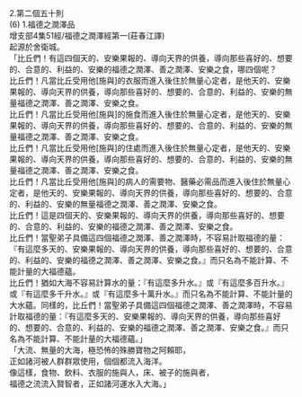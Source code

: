 2.第二個五十則  
(6) 1.福德之潤澤品  
增支部4集51經/福德之潤澤經第一(莊春江譯)  
起源於舍衛城。  
「比丘們！有這四個天的、安樂果報的、導向天界的供養，導向那些喜好的、想要的、合意的、利益的、安樂的福德之潤澤、善之潤澤、安樂之食，哪四個呢？  
比丘們！凡當比丘受用他[施與]的衣服而進入後住於無量心定者，是他天的、安樂果報的、導向天界的供養，導向那些喜好的、想要的、合意的、利益的、安樂的無量福德之潤澤、善之潤澤、安樂之食。  
比丘們！凡當比丘受用他[施與]的施食而進入後住於無量心定者，是他天的、安樂果報的、導向天界的供養，導向那些喜好的、想要的、合意的、利益的、安樂的無量福德之潤澤、善之潤澤、安樂之食。  
比丘們！凡當比丘受用他[施與]的住處而進入後住於無量心定者，是他天的、安樂果報的、導向天界的供養，導向那些喜好的、想要的、合意的、利益的、安樂的無量福德之潤澤、善之潤澤、安樂之食。  
比丘們！凡當比丘受用他[施與]的病人的需要物、醫藥必需品而進入後住於無量心定者，是他天的、安樂果報的、導向天界的供養，導向那些喜好的、想要的、合意的、利益的、安樂的無量福德之潤澤、善之潤澤、安樂之食。  
比丘們！這是四個天的、安樂果報的、導向天界的供養，導向那些喜好的、想要的、合意的、利益的、安樂的福德之潤澤、善之潤澤、安樂之食。  
比丘們！當聖弟子具備這四個福德之潤澤、善之潤澤時，不容易計取福德的量：『有這麼多天的、安樂果報的、導向天界的供養，導向那些喜好的、想要的、合意的、利益的、安樂的福德之潤澤、善之潤澤、安樂之食。』而只名為不能計算、不能計量的大福德蘊。  
比丘們！猶如大海不容易計算水的量：『有這麼多升水。』或『有這麼多百升水。』或『有這麼多千升水。』或『有這麼多十萬升水。』而只名為不能計算、不能計量的大水蘊。同樣的，比丘們！當聖弟子具備這四個福德之潤澤、善之潤澤時，不容易計取福德的量：『有這麼多天的、安樂果報的、導向天界的供養，導向那些喜好的、想要的、合意的、利益的、安樂的福德之潤澤、善之潤澤、安樂之食。』而只名為不能計算、不能計量的大福德蘊。」  
「大流、無量的大海，極恐怖的殊勝寶物之阿賴耶，  
正如諸河被人群群眾使用，個個都流入海洋。  
像這樣，食物、飲料、衣服的施與人，床、被子的施與者，  
福德之流流入賢智者，正如諸河運水入大海。」  
  
  
